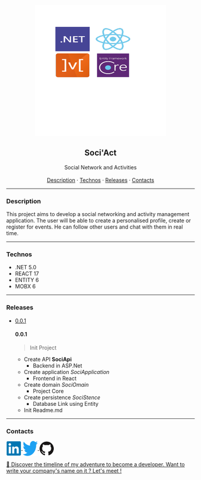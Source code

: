 
<!-- PROJECT LOGO -->
<br />
<p align="center">
  <a href="https://github.com/nicode-io/Flutter_Fundamentals">
    <img src="./Images/SociAct.png" alt="Logo" width="350" height=350">
  </a>

<h2 align="center">Soci'Act</h3>

  <p align="center">
    Social Network and Activities
    <br />
    <br />
    <a href="#description">Description</a>
    ·
    <a href="#technos">Technos</a>
    ·
    <a href="#versions">Releases</a>
    ·
    <a href="#contacts">Contacts</a>
  </p>


---

### Description

This project aims to develop a social networking and activity management application.
The user will be able to create a personalised profile, create or register for events.
He can follow other users and chat with them in real time.

---

### Technos

*   .NET 5.0
*   REACT 17
*   ENTITY 6
*   MOBX 6


---

### Releases
-   [0.0.1](#0.0.1)

    ####    0.0.1
    >   Init Project
    
    *   Create API **SociApi**
        +   Backend in ASP.Net
    *   Create application *SociApplication*
        +   Frontend in React
    *   Create domain *SociOmain*
        +   Project Core
    *   Create persistence *SociStence*
        +   Database Link using Entity
    *   Init Readme.md


---

### Contacts



<a href="https://linkedin.com/in/nicolas-denoel">
  <img align="center" src="https://github.com/devicons/devicon/blob/master/icons/linkedin/linkedin-original.svg" alt="linkedin.com/in/nicolas-denoel" width="40" height="40" />
</a>  <a href="https://twitter.com/nicode_io">
  <img align="center" src="https://github.com/devicons/devicon/blob/master/icons/twitter/twitter-original.svg" alt="twitter.com/nicode_io" width="40" height="40" />
</a>  
<a href="https://github.com/nicode_io">
  <img align="center" src="https://github.com/devicons/devicon/blob/master/icons/github/github-original.svg" alt="github.com/nicode-io" width="40" height="40" />
</a>  

[:calendar: Discover the timeline of my adventure to become a developer. Want to write your company's name on it ? Let's meet !](https://timelines.gitkraken.com/timeline/2e12cc334eb0406b84bf7a6339e666c4?range=2020-05-26_2021-08-02)



